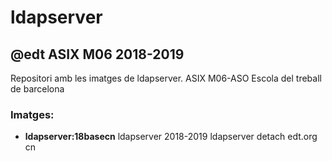 # ldapserver

## @edt ASIX M06 2018-2019

Repositori amb les imatges de ldapserver.
ASIX M06-ASO Escola del treball de barcelona

### Imatges:

* **ldapserver:18basecn** ldapserver 2018-2019 ldapserver detach edt.org cn


